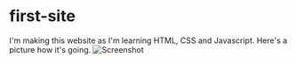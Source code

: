 # first-site
I'm making this website as I'm learning HTML, CSS and Javascript.
Here's a picture how it's going.
![Screenshot](https://github.com/pyesandcakes/first-site/blob/main/Screenshot.PNG)
